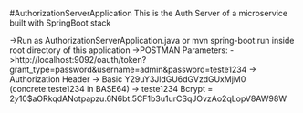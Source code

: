 #AuthorizationServerApplication
This is the Auth Server of a microservice built with SpringBoot stack

->Run as AuthorizationServerApplication.java or mvn spring-boot:run inside root directory of this application
->POSTMAN Parameters:
->http://localhost:9092/oauth/token?grant_type=password&username=admin&password=teste1234
-> Authorization Header -> Basic Y29uY3JldGU6dGVzdGUxMjM0 (concrete:teste1234 in BASE64)
-> teste1234 Bcrypt = $2y$10$aORkqdANotpapzu.6N6bt.5CF1b3u1urCSqJOvzAo2qLopV8AW98W
